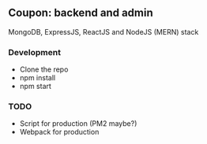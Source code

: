 ## Coupon: backend and admin

MongoDB, ExpressJS, ReactJS and NodeJS (MERN) stack


### Development

- Clone the repo
- npm install
- npm start


### TODO

- Script for production (PM2 maybe?)
- Webpack for production


